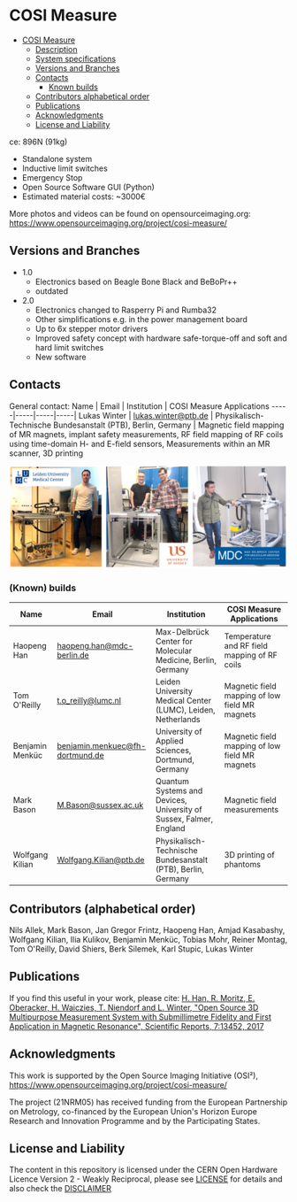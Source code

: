 # COSI Measure

<!-- TOC -->

- [COSI Measure](#cosi-measure)
    - [Description](#description)
    - [System specifications](#system-specifications)
    - [Versions and Branches](#versions-and-branches)
    - [Contacts](#contacts)
        - [Known builds](#known-builds)
    - [Contributors alphabetical order](#contributors-alphabetical-order)
    - [Publications](#publications)
    - [Acknowledgments](#acknowledgments)
    - [License and Liability](#license-and-liability)

<!-- /TOC -->ce: 896N (91kg)
- Standalone system
- Inductive limit switches
- Emergency Stop
- Open Source Software GUI (Python)
- Estimated material costs: ~3000€

More photos and videos can be found on opensourceimaging.org: https://www.opensourceimaging.org/project/cosi-measure/ 

## Versions and Branches

- 1.0
    - Electronics based on Beagle Bone Black and BeBoPr++
    - outdated
- 2.0
    - Electronics changed to Rasperry Pi and Rumba32
    - Other simplifications e.g. in the power management board
    - Up to 6x stepper motor drivers
    - Improved safety concept with hardware safe-torque-off and soft and hard limit switches
    - New software

## Contacts

General contact:
Name | Email | Institution | COSI Measure Applications
-----|-----|-----|-----|
Lukas Winter | lukas.winter@ptb.de | Physikalisch-Technische Bundesanstalt (PTB), Berlin, Germany | Magnetic field mapping of MR magnets, implant safety measurements, RF field mapping of RF coils using time-domain H- and E-field sensors, Measurements within an MR scanner, 3D printing

![COSI Measure Builds](/Publications/cosi_measure_builds.jpg)

### (Known) builds
Name | Email | Institution | COSI Measure Applications
-----|-----|-----|-----|
Haopeng Han | haopeng.han@mdc-berlin.de | Max-Delbrück Center for Molecular Medicine, Berlin, Germany | Temperature and RF field mapping of RF coils
Tom O'Reilly | t.o_reilly@lumc.nl | Leiden University Medical Center (LUMC), Leiden, Netherlands | Magnetic field mapping of low field MR magnets
Benjamin Menküc | benjamin.menkuec@fh-dortmund.de | University of Applied Sciences, Dortmund, Germany | Magnetic field mapping of low field MR magnets
Mark Bason | M.Bason@sussex.ac.uk | Quantum Systems and Devices, University of Sussex, Falmer, England | Magnetic field measurements
Wolfgang Kilian | Wolfgang.Kilian@ptb.de | Physikalisch-Technische Bundesanstalt (PTB), Berlin, Germany | 3D printing of phantoms


## Contributors (alphabetical order)
Nils Allek, Mark Bason, Jan Gregor Frintz, Haopeng Han, Amjad Kasabashy, Wolfgang Kilian, Ilia Kulikov, Benjamin Menküc, Tobias Mohr, Reiner Montag, Tom O'Reilly, David Shiers, Berk Silemek, Karl Stupic, Lukas Winter

## Publications
If you find this useful in your work, please cite:
[H. Han, R. Moritz, E. Oberacker, H. Waiczies, T. Niendorf and L. Winter, "Open Source 3D Multipurpose Measurement System with Submillimetre Fidelity and First Application in Magnetic Resonance", Scientific Reports, 7:13452, 2017](www.nature.com/articles/s41598-017-13824-z)

## Acknowledgments

This work is supported by the Open Source Imaging Initiative (OSI²), https://www.opensourceimaging.org/project/cosi-measure/

The project (21NRM05) has received funding from the European Partnership on Metrology, co-financed by the European Union's Horizon Europe Research and Innovation Programme and by the Participating States.

## License and Liability
The content in this repository is licensed under the CERN Open Hardware Licence Version 2 - Weakly Reciprocal, please see [LICENSE](LICENSE) for details and also check the [DISCLAIMER](DISCLAIMER.pdf)
